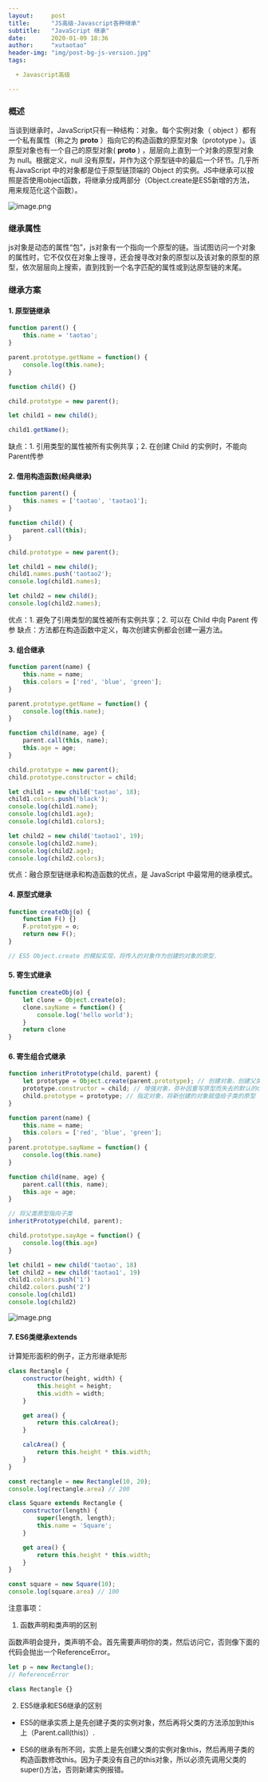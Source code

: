 ```yaml
---
layout:     post
title:      "JS高级-Javascript各种继承"
subtitle:   "JavaScript 继承"
date:       2020-01-09 18:36
author:     "xutaotao"
header-img: "img/post-bg-js-version.jpg"
tags:

  + Javascript高级

---
```


### 概述

当谈到继承时，JavaScript只有一种结构：对象。每个实例对象（ object ）都有一个私有属性（称之为 __proto__ ）指向它的构造函数的原型对象（prototype ）。该原型对象也有一个自己的原型对象( __proto__ ) ，层层向上直到一个对象的原型对象为 null。根据定义，null 没有原型，并作为这个原型链中的最后一个环节。几乎所有JavaScript 中的对象都是位于原型链顶端的 Object 的实例。JS中继承可以按照是否使用object函数，将继承分成两部分（Object.create是ES5新增的方法，用来规范化这个函数）。

![image.png](https://cdn.nlark.com/yuque/0/2019/png/277039/1577115213216-7f217da5-07f4-4271-8f36-7d8a55135c29.png#align=left&display=inline&height=331&name=image.png&originHeight=366&originWidth=800&size=107477&status=done&style=none&width=723)

### 继承属性

js对象是动态的属性“包”，js对象有一个指向一个原型的链。当试图访问一个对象的属性时，它不仅仅在对象上搜寻，还会搜寻改对象的原型以及该对象的原型的原型，依次层层向上搜索，直到找到一个名字匹配的属性或到达原型链的末尾。

### 继承方案

#### 1. 原型链继承

``` javascript
function parent() {
    this.name = 'taotao';
}

parent.prototype.getName = function() {
    console.log(this.name);
}

function child() {}

child.prototype = new parent();

let child1 = new child();

child1.getName();
```

缺点：1. 引用类型的属性被所有实例共享；2. 在创建 Child 的实例时，不能向Parent传参

#### 2. 借用构造函数(经典继承)

``` javascript
function parent() {
    this.names = ['taotao', 'taotao1'];
}

function child() {
    parent.call(this);
}

child.prototype = new parent();

let child1 = new child();
child1.names.push('taotao2');
console.log(child1.names);

let child2 = new child();
console.log(child2.names);
```

优点：1. 避免了引用类型的属性被所有实例共享；2. 可以在 Child 中向 Parent 传参
缺点：方法都在构造函数中定义，每次创建实例都会创建一遍方法。

#### 3. 组合继承

``` javascript
function parent(name) {
    this.name = name;
    this.colors = ['red', 'blue', 'green'];
}

parent.prototype.getName = function() {
    console.log(this.name);
}

function child(name, age) {
    parent.call(this, name);
    this.age = age;
}

child.prototype = new parent();
child.prototype.constructor = child;

let child1 = new child('taotao', 18);
child1.colors.push('black');
console.log(child1.name);
console.log(child1.age);
console.log(child1.colors);

let child2 = new child('taotao1', 19);
console.log(child2.name);
console.log(child2.age);
console.log(child2.colors);
```

优点：融合原型链继承和构造函数的优点，是 JavaScript 中最常用的继承模式。

#### 4. 原型式继承

``` javascript
function createObj(o) {
    function F() {}
    F.prototype = o;
    return new F();
}

// ES5 Object.create 的模拟实现，将传入的对象作为创建的对象的原型.
```

#### 5. 寄生式继承

``` javascript
function createObj(o) {
    let clone = Object.create(o);
    clone.sayName = function() {
        console.log('hello world');
    }
    return clone
}
```

#### 6. 寄生组合式继承

``` javascript
function inheritPrototype(child, parent) {
    let prototype = Object.create(parent.prototype); // 创建对象，创建父类原型的副本
    prototype.constructor = child; // 增强对象，弥补因重写原型而失去的默认的constructor 属性
    child.prototype = prototype; // 指定对象，将新创建的对象赋值给子类的原型
}

function parent(name) {
    this.name = name;
    this.colors = ['red', 'blue', 'green'];
}
parent.prototype.sayName = function() {
    console.log(this.name)
}

function child(name, age) {
    parent.call(this, name);
    this.age = age;
}

// 将父类原型指向子类
inheritPrototype(child, parent);

child.prototype.sayAge = function() {
    console.log(this.age)
}

let child1 = new child('taotao', 18)
let child2 = new child('taotao1', 19)
child1.colors.push('1')
child2.colors.push('2')
console.log(child1)
console.log(child2)
```

![image.png](https://cdn.nlark.com/yuque/0/2019/png/277039/1577113326639-042bc6d8-ae03-47b9-8cf4-c7598e74412e.png#align=left&display=inline&height=387&name=image.png&originHeight=484&originWidth=932&size=67139&status=done&style=none&width=746)

#### 7. ES6类继承extends

计算矩形面积的例子，正方形继承矩形

``` javascript
class Rectangle {
    constructor(height, width) {
        this.height = height;
        this.width = width;
    }

    get area() {
        return this.calcArea();
    }

    calcArea() {
        return this.height * this.width;
    }
}

const rectangle = new Rectangle(10, 20);
console.log(rectangle.area) // 200

class Square extends Rectangle {
    constructor(length) {
        super(length, length);
        this.name = 'Square';
    }

    get area() {
        return this.height * this.width;
    }
}

const square = new Square(10);
console.log(square.area) // 100
```

注意事项：

1. 函数声明和类声明的区别

函数声明会提升，类声明不会。首先需要声明你的类，然后访问它，否则像下面的代码会抛出一个ReferenceError。

``` javascript
let p = new Rectangle();
// ReferenceError

class Rectangle {}
```

2. ES5继承和ES6继承的区别

* ES5的继承实质上是先创建子类的实例对象，然后再将父类的方法添加到this上（Parent.call(this)）.

* ES6的继承有所不同，实质上是先创建父类的实例对象this，然后再用子类的构造函数修改this。因为子类没有自己的this对象，所以必须先调用父类的super()方法，否则新建实例报错。

